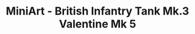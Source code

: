 ---
layout: product
title: "MiniArt - British Infantry Tank Mk.3 Valentine Mk 5"
price: "5500" 
desc: "N/A"
img_path: "/assets/img/MI35106.webp"
brand: "N/A"
available: false
special_offer: false
new: false
soon: false
cat: "010000"
subcat: "010100"
subsubcat: "0N/A"
sifra: "MI35106"
popular: false
spec: false
---
